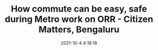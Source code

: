 ---
"title": "How commute can be easy, safe during Metro work on ORR - Citizen Matters, Bengaluru"
"date": "2021-10-4 4:18:18"
"feed_name": "GOOGLENEWSCONSTRUCTION"
"feed_website": "https://news.google.com/search?q=construction%2Bincident&hl=en-US&gl=US&ceid=US:en"
"feed_rss": "https://news.google.com/rss/search?q=construction%2Bincident&hl=en-US&gl=US&ceid=US:en"
"link": "https://bengaluru.citizenmatters.in/metro-construction-outer-ring-road-bengaluru-inconvenience-bmrcl-68030"
"source": "{'href': 'https://bengaluru.citizenmatters.in', 'title': 'Citizen Matters, Bengaluru'}"
"file": "_posts/2021-1-1-81cd686ad94f2cee628296814997a1bc356b0032.md"
"accident": "0"
"drilling": "0"
"dead": "0"
"injured": "0"
"arrested": "0"
"where": "unknown site"
"causes": "unknown"
"place": "unknown place"
---